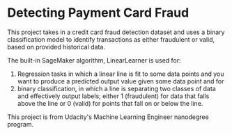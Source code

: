 # Detecting Payment Card Fraud

This project takes in a credit card fraud detection dataset and uses a binary classification model to identify transactions as either fraudulent or valid, based on provided historical data. 

The built-in SageMaker algorithm, LinearLearner is used for:
1. Regression tasks in which a linear line is fit to some data points and you want to produce a predicted output value given some data point and for
2. binary classification, in which a line is separating two classes of data and effectively output labels; either 1 (fraudulent) for data that falls above the line or 0 (valid) for points that fall on or below the line. 

This project is from Udacity's Machine Learning Engineer nanodegree program.
